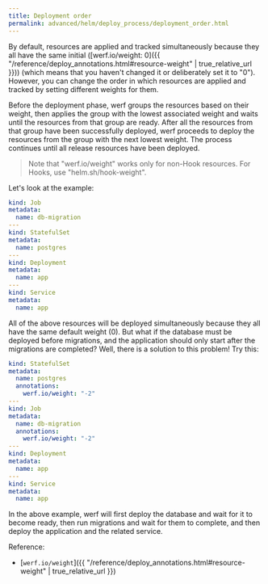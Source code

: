 ```yaml
---
title: Deployment order
permalink: advanced/helm/deploy_process/deployment_order.html
---
```


By default, resources are applied and tracked simultaneously because they all have the same initial ([werf.io/weight: 0]({{ "/reference/deploy_annotations.html#resource-weight" | true_relative_url }})) (which means that you haven't changed it or deliberately set it to "0"). However, you can change the order in which resources are applied and tracked by setting different weights for them.

Before the deployment phase, werf groups the resources based on their weight, then applies the group with the lowest associated weight and waits until the resources from that group are ready. After all the resources from that group have been successfully deployed, werf proceeds to deploy the resources from the group with the next lowest weight. The process continues until all release resources have been deployed.

> Note that "werf.io/weight" works only for non-Hook resources. For Hooks, use "helm.sh/hook-weight".

Let's look at the example:
```yaml
kind: Job
metadata:
  name: db-migration
---
kind: StatefulSet
metadata:
  name: postgres
---
kind: Deployment
metadata:
  name: app
---
kind: Service
metadata:
  name: app
```

All of the above resources will be deployed simultaneously because they all have the same default weight (0). But what if the database must be deployed before migrations, and the application should only start after the migrations are completed? Well, there is a solution to this problem! Try this:
```yaml
kind: StatefulSet
metadata:
  name: postgres
  annotations:
    werf.io/weight: "-2"
---
kind: Job
metadata:
  name: db-migration
  annotations:
    werf.io/weight: "-2"
---
kind: Deployment
metadata:
  name: app
---
kind: Service
metadata:
  name: app
```

In the above example, werf will first deploy the database and wait for it to become ready, then run migrations and wait for them to complete, and then deploy the application and the related service.

Reference:
* [`werf.io/weight`]({{ "/reference/deploy_annotations.html#resource-weight" | true_relative_url }})
